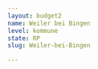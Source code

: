 ```yaml
---
layout: budget2
name: Weiler bei Bingen
level: kommune
state: RP
slug: Weiler-bei-Bingen

---
```



